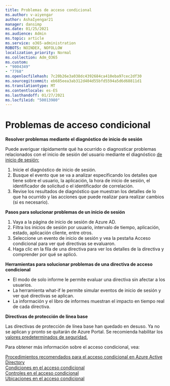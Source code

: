 ```yaml
---
title: Problemas de acceso condicional
ms.author: v-aiyengar
author: AshaIyengar21
manager: dansimp
ms.date: 01/25/2021
ms.audience: Admin
ms.topic: article
ms.service: o365-administration
ROBOTS: NOINDEX, NOFOLLOW
localization_priority: Normal
ms.collection: Adm_O365
ms.custom:
- "9004349"
- "7768"
ms.openlocfilehash: 7c20b26e3a038dc4392684ca410eba97cec2df30
ms.sourcegitcommit: eb685eea3ab312d404d55bfd5594a5d6d68811d1
ms.translationtype: MT
ms.contentlocale: es-ES
ms.lasthandoff: 01/27/2021
ms.locfileid: "50013980"
---
```

# <a name="conditional-access-issues"></a>Problemas de acceso condicional

**Resolver problemas mediante el diagnóstico de inicio de sesión**

Puede averiguar rápidamente qué ha ocurrido o diagnosticar problemas relacionados con el inicio de sesión del usuario mediante el diagnóstico [de inicio de sesión:](https://portal.azure.com/#blade/Microsoft_AAD_IAM/ActiveDirectoryMenuBlade/diagnose/symptomId/ms_aad_dxp_signin_caDiagnoseAndSolveSummarySymptom)

1. Inicie el diagnóstico de inicio de sesión.
1. Busque el evento que se va a analizar especificando los detalles que tiene sobre el usuario, la aplicación, la hora de inicio de sesión, el identificador de solicitud o el identificador de correlación.
1. Revise los resultados de diagnóstico que muestran los detalles de lo que ha ocurrido y las acciones que puede realizar para realizar cambios (si es necesario).

**Pasos para solucionar problemas de un inicio de sesión** 

1. Vaya a la página de inicio de sesión de Azure AD.
1. Filtra los inicios de sesión por usuario, intervalo de tiempo, aplicación, estado, aplicación cliente, entre otros.
1. Seleccione un evento de inicio de sesión y vea la pestaña Acceso condicional para ver qué directivas se evaluaron.
1. Haga clic en la fila de una directiva para ver los detalles de la directiva y comprender por qué se aplicó.

**Herramientas para solucionar problemas de una directiva de acceso condicional**

- El modo de solo informe le permite evaluar una directiva sin afectar a los usuarios.
- La herramienta what-if le permite simular eventos de inicio de sesión y ver qué directivas se aplican.
- La información y el libro de informes muestran el impacto en tiempo real de cada directiva.

**Directivas de protección de línea base**

Las directivas de protección de línea base han quedado en desuso. Ya no se aplican y pronto se quitarán de Azure Portal. Se recomienda habilitar los [valores predeterminados de seguridad.](https://docs.microsoft.com/azure/active-directory/fundamentals/concept-fundamentals-security-defaults)

Para obtener más información sobre el acceso condicional, vea:

[Procedimientos recomendados para el acceso condicional en Azure Active Directory](https://docs.microsoft.com/azure/active-directory/conditional-access/best-practices)  
 [Condiciones en el acceso condicional](https://docs.microsoft.com/azure/active-directory/conditional-access/best-practices)  
 [Controles en el acceso condicional](https://docs.microsoft.com/azure/active-directory/conditional-access/controls)  
 [Ubicaciones en el acceso condicional](https://docs.microsoft.com/azure/active-directory/conditional-access/location-condition)
